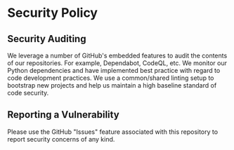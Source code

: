 # Security Policy

## Security Auditing

We leverage a number of GitHub's embedded features to audit the contents
of our repositories. For example, Dependabot, CodeQL, etc. We monitor our
Python dependencies and have implemented best practice with regard to code
development practices. We use a common/shared linting setup to bootstrap
new projects and help us maintain a high baseline standard of code security.

## Reporting a Vulnerability

Please use the GitHub "Issues" feature associated with this repository to
report security concerns of any kind.

<!--
[comment]: # SPDX-License-Identifier: Apache-2.0
[comment]: # Copyright 2024 The Linux Foundation <mwatkins@linuxfoundation.org>
-->
